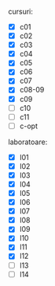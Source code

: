 cursuri: 
- [x] c01
- [x] c02
- [x] c03
- [x] c04
- [x] c05
- [x] c06
- [x] c07
- [x] c08-09
- [x] c09
- [ ] c10
- [ ] c11
- [ ] c-opt

laboratoare:
- [x] l01
- [x] l02
- [x] l03
- [x] l04
- [x] l05
- [x] l06
- [x] l07
- [x] l08
- [x] l09
- [x] l10
- [x] l11
- [x] l12
- [ ] l13
- [ ] l14